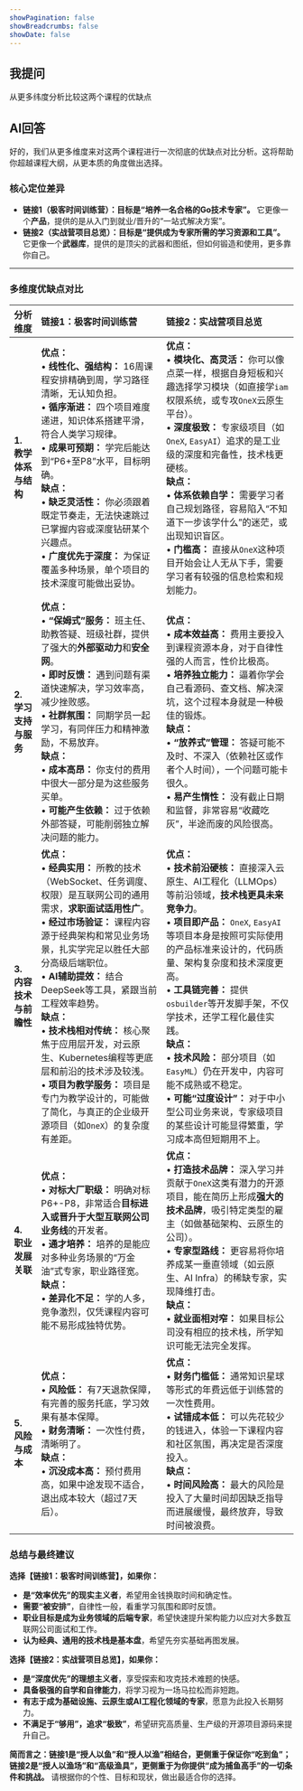 ```yaml
---
showPagination: false
showBreadcrumbs: false
showDate: false
---
```

## 我提问
从更多纬度分析比较这两个课程的优缺点

## AI回答
好的，我们从更多维度来对这两个课程进行一次彻底的优缺点对比分析。这将帮助你超越课程大纲，从更本质的角度做出选择。

### 核心定位差异

- **链接1（极客时间训练营）：目标是“培养一名合格的Go技术专家”。** 它更像一个**产品**，提供的是从入门到就业/晋升的“一站式解决方案”。
- **链接2（实战营项目总览）：目标是“提供成为专家所需的学习资源和工具”。** 它更像一个**武器库**，提供的是顶尖的武器和图纸，但如何锻造和使用，更多靠你自己。

---

### 多维度优缺点对比

| 分析维度 | 链接1：极客时间训练营 | 链接2：实战营项目总览 |
| :--- | :--- | :--- |
| **1. 教学体系与结构** | **优点：** <br>• **线性化、强结构：** 16周课程安排精确到周，学习路径清晰，无认知负担。<br>• **循序渐进：** 四个项目难度递进，知识体系搭建平滑，符合人类学习规律。<br>• **成果可预期：** 学完后能达到“P6+至P8”水平，目标明确。<br>**缺点：** <br>• **缺乏灵活性：** 你必须跟着既定节奏走，无法快速跳过已掌握内容或深度钻研某个兴趣点。<br>• **广度优先于深度：** 为保证覆盖多种场景，单个项目的技术深度可能做出妥协。 | **优点：** <br>• **模块化、高灵活：** 你可以像点菜一样，根据自身短板和兴趣选择学习模块（如直接学`iam`权限系统，或专攻`OneX`云原生平台）。<br>• **深度极致：** 专家级项目（如`OneX`, `EasyAI`）追求的是工业级的深度和完备性，技术栈更硬核。<br>**缺点：** <br>• **体系依赖自学：** 需要学习者自己规划路径，容易陷入“不知道下一步该学什么”的迷茫，或出现知识盲区。<br>• **门槛高：** 直接从`OneX`这种项目开始会让人无从下手，需要学习者有较强的信息检索和规划能力。 |
| **2. 学习支持与服务** | **优点：** <br>• **“保姆式”服务：** 班主任、助教答疑、班级社群，提供了强大的**外部驱动力**和**安全网**。<br>• **即时反馈：** 遇到问题有渠道快速解决，学习效率高，减少挫败感。<br>• **社群氛围：** 同期学员一起学习，有同伴压力和精神激励，不易放弃。<br>**缺点：** <br>• **成本高昂：** 你支付的费用中很大一部分是为这些服务买单。<br>• **可能产生依赖：** 过于依赖外部答疑，可能削弱独立解决问题的能力。 | **优点：** <br>• **成本效益高：** 费用主要投入到课程资源本身，对于自律性强的人而言，性价比极高。<br>• **培养独立能力：** 逼着你学会自己看源码、查文档、解决深坑，这个过程本身就是一种极佳的锻炼。<br>**缺点：** <br>• **“放养式”管理：** 答疑可能不及时、不深入（依赖社区或作者个人时间），一个问题可能卡很久。<br>• **易产生惰性：** 没有截止日期和监督，非常容易“收藏吃灰”，半途而废的风险很高。 |
| **3. 内容技术与前瞻性** | **优点：** <br>• **经典实用：** 所教的技术（WebSocket、任务调度、权限）是互联网公司的通用需求，**求职面试适用性广**。<br>• **经过市场验证：** 课程内容源于经典架构和常见业务场景，扎实学完足以胜任大部分高级后端职位。<br>• **AI辅助提效：** 结合DeepSeek等工具，紧跟当前工程效率趋势。<br>**缺点：** <br>• **技术栈相对传统：** 核心聚焦于应用层开发，对云原生、Kubernetes编程等更底层和前沿的技术涉及较浅。<br>• **项目为教学服务：** 项目是专门为教学设计的，可能做了简化，与真正的企业级开源项目（如`OneX`）的复杂度有差距。 | **优点：** <br>• **技术前沿硬核：** 直接深入云原生、AI工程化（LLMOps）等前沿领域，**技术栈更具未来竞争力**。<br>• **项目即产品：** `OneX`, `EasyAI`等项目本身是按照可实际使用的产品标准来设计的，代码质量、架构复杂度和技术深度更高。<br>• **工具链完善：** 提供`osbuilder`等开发脚手架，不仅学技术，还学工程化最佳实践。<br>**缺点：** <br>• **技术风险：** 部分项目（如`EasyML`）仍在开发中，内容可能不成熟或不稳定。<br>• **可能“过度设计”：** 对于中小型公司业务来说，专家级项目的某些设计可能显得繁重，学习成本高但短期用不上。 |
| **4. 职业发展关联** | **优点：** <br>• **对标大厂职级：** 明确对标P6+-P8，非常适合**目标进入或晋升于大型互联网公司业务线**的开发者。<br>• **通才培养：** 培养的是能应对多种业务场景的“万金油”式专家，职业路径宽。<br>**缺点：** <br>• **差异化不足：** 学的人多，竞争激烈，仅凭课程内容可能不易形成独特优势。 | **优点：** <br>• **打造技术品牌：** 深入学习并贡献于`OneX`这类有潜力的开源项目，能在简历上形成**强大的技术品牌**，吸引特定类型的雇主（如做基础架构、云原生的公司）。<br>• **专家型路线：** 更容易将你培养成某一垂直领域（如云原生、AI Infra）的稀缺专家，实现降维打击。<br>**缺点：** <br>• **就业面相对窄：** 如果目标公司没有相应的技术栈，所学知识可能无法完全发挥。 |
| **5. 风险与成本** | **优点：** <br>• **风险低：** 有7天退款保障，有完善的服务托底，学习效果有基本保障。<br>• **财务清晰：** 一次性付费，清晰明了。<br>**缺点：** <br>• **沉没成本高：** 预付费用高，如果中途发现不适合，退出成本较大（超过7天后）。 | **优点：** <br>• **财务门槛低：** 通常知识星球等形式的年费远低于训练营的一次性费用。<br>• **试错成本低：** 可以先花较少的钱进入，体验一下课程内容和社区氛围，再决定是否深度投入。<br>**缺点：** <br>• **时间风险高：** 最大的风险是投入了大量时间却因缺乏指导而进展缓慢，最终放弃，导致时间被浪费。 |

### 总结与最终建议

**选择【链接1：极客时间训练营】，如果你：**

*   **是“效率优先”的现实主义者**，希望用金钱换取时间和确定性。
*   **需要“被安排”**，自律性一般，看重学习氛围和即时反馈。
*   **职业目标是成为业务领域的后端专家**，希望快速提升架构能力以应对大多数互联网公司面试和工作。
*   **认为经典、通用的技术栈是基本盘**，希望先夯实基础再图发展。

**选择【链接2：实战营项目总览】，如果你：**

*   **是“深度优先”的理想主义者**，享受探索和攻克技术难题的快感。
*   **具备极强的自学和自律能力**，将学习视为一场马拉松而非短跑。
*   **有志于成为基础设施、云原生或AI工程化领域的专家**，愿意为此投入长期努力。
*   **不满足于“够用”，追求“极致”**，希望研究高质量、生产级的开源项目源码来提升自己。

**简而言之：链接1是“授人以鱼”和“授人以渔”相结合，更侧重于保证你“吃到鱼”；链接2是“授人以渔场”和“高级渔具”，更侧重于为你提供“成为捕鱼高手”的一切条件和挑战。** 请根据你的个性、目标和现状，做出最适合你的选择。